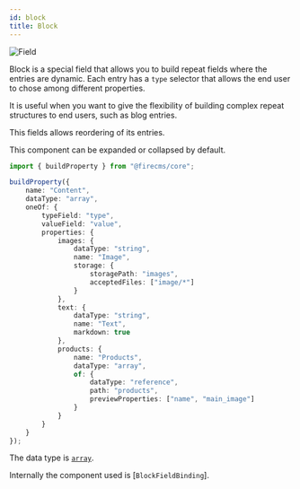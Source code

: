 ```yaml
---
id: block
title: Block
---
```


![Field](/img/fields/Block.png)

Block is a special field that allows you to build repeat fields where the
entries are dynamic. Each entry has a `type` selector that allows the end user
to chose among different properties.

It is useful when you want to give the flexibility of building complex
repeat structures to end users, such as blog entries.

This fields allows reordering of its entries.

This component can be expanded or collapsed by default.

```typescript jsx
import { buildProperty } from "@firecms/core";

buildProperty({
    name: "Content",
    dataType: "array",
    oneOf: {
        typeField: "type",
        valueField: "value",
        properties: {
            images: {
                dataType: "string",
                name: "Image",
                storage: {
                    storagePath: "images",
                    acceptedFiles: ["image/*"]
                }
            },
            text: {
                dataType: "string",
                name: "Text",
                markdown: true
            },
            products: {
                name: "Products",
                dataType: "array",
                of: {
                    dataType: "reference",
                    path: "products",
                    previewProperties: ["name", "main_image"]
                }
            }
        }
    }
});
```

The data type is [`array`](../config/array).

Internally the component used
is [`BlockFieldBinding`].


